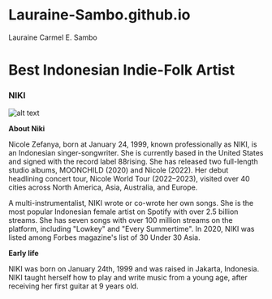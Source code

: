 # Lauraine-Sambo.github.io
Lauraine Carmel E. Sambo

# Best Indonesian Indie-Folk Artist
### NIKI

![alt text](https://i.scdn.co/image/ab67616d0000b273135a78be90223c126a4e2c36)


**About Niki**

Nicole Zefanya, born at January 24, 1999, known professionally as NIKI, is an Indonesian singer-songwriter. She is currently based in the United States and signed with the record label 88rising. She has released two full-length studio albums, MOONCHILD (2020) and Nicole (2022). Her debut headlining concert tour, Nicole World Tour (2022–2023), visited over 40 cities across North America, Asia, Australia, and Europe.

A multi-instrumentalist, NIKI wrote or co-wrote her own songs. She is the most popular Indonesian female artist on Spotify with over 2.5 billion streams. She has seven songs with over 100 million streams on the platform, including "Lowkey" and "Every Summertime". In 2020, NIKI was listed among Forbes magazine's list of 30 Under 30 Asia.

**Early life**

NIKI was born on January 24th, 1999 and was raised in Jakarta, Indonesia. NIKI taught herself how to play and write music from a young age, after receiving her first guitar at 9 years old.

